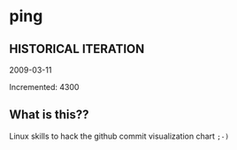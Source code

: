 # ping

## HISTORICAL ITERATION
2009-03-11

Incremented: 4300

## What is this?? 
Linux skills to hack the github commit visualization chart `;-)`
